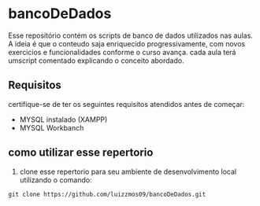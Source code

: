 # bancoDeDados
Esse repositório contém os scripts de banco de dados utilizados nas aulas.
A ideia é que o conteudo saja enriquecido progressivamente, com novos
exercicios e funcionalidades conforme o curso avança. cada aula terá umscript comentado explicando o conceito abordado.



## Requisitos
certifique-se de ter os seguintes requisitos atendidos antes de começar:
* MYSQL instalado (XAMPP)
* MYSQL Workbanch

## como utilizar esse repertorio
1. clone esse repertorio para seu ambiente de desenvolvimento local
utilizando o comando:
```
git clone https://github.com/luizzmos09/bancoDeDados.git


